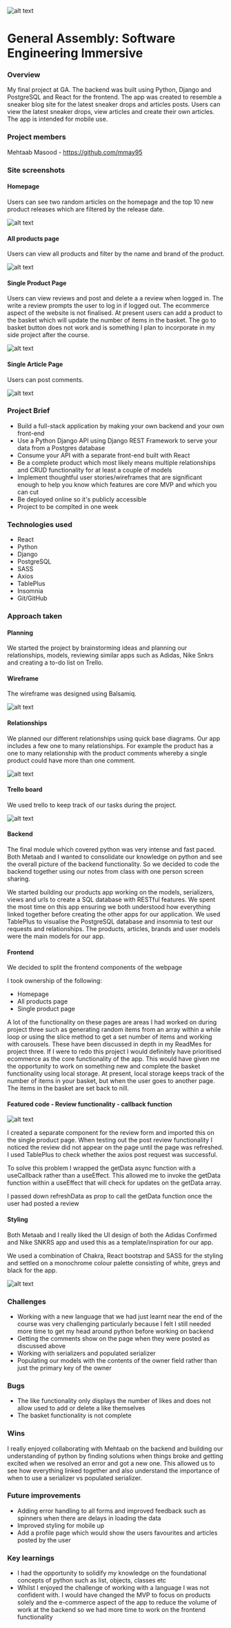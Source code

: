 
![alt text](https://i.imgur.com/lzVI3d8.png)

# General Assembly: Software Engineering Immersive

### Overview

My final project at GA. The backend was built using Python, Django and PostgreSQL and React for the frontend. The app was created to resemble a sneaker blog site for the latest sneaker drops and articles posts. Users can view the latest sneaker drops, view articles and create their own articles. The app is intended for mobile use. 

### Project members 

Mehtaab Masood - https://github.com/mmay95 

### Site screenshots 

#### Homepage

Users can see two random articles on the homepage and the top 10 new product releases which are filtered by the release date. 

 ![alt text](https://i.imgur.com/HCv9JlA.jpg)
 

#### All products page

Users can view all products and filter by the name and brand of the product.

 ![alt text](https://i.imgur.com/2ZFN0lS.jpg)
 

#### Single Product Page

Users can view reviews and post and delete a 
a review when logged in. The write a review prompts the user to log in if logged out. The ecommerce aspect of the website is not finalised. At present users can add a product 
to the basket which will update the number 
of items in the basket. The go to basket button does not work and is something I plan to incorporate in my side project after the course.

 ![alt text](https://i.imgur.com/Tryu0bj.jpg)


#### Single Article Page

Users can post comments.

![alt text](https://i.imgur.com/IWvWOz4.jpg)


### Project Brief

- Build a full-stack application by making your own backend and your own front-end
- Use a Python Django API using Django REST Framework to serve your data from a Postgres database
- Consume your API with a separate front-end built with React
- Be a complete product which most likely means multiple relationships and CRUD functionality for at least a couple of models
- Implement thoughtful user stories/wireframes that are significant enough to help you know which features are core MVP and which you can cut
- Be deployed online so it's publicly accessible
- Project to be complted in one week

### Technologies used

- React
- Python 
- Django
- PostgreSQL
- SASS
- Axios
- TablePlus
- Insomnia
- Git/GitHub


### Approach taken 

#### Planning

We started the project by brainstorming ideas and planning our relationships, models, reviewing similar apps such as Adidas, Nike Snkrs and creating a to-do list on Trello.

#### Wireframe

The wireframe was designed using Balsamiq.

![alt text](https://i.imgur.com/PuF8CYW.jpg)

#### Relationships

We planned our different relationships using quick base diagrams. Our app includes a few one to many relationships. For example the product has a one to many relationship with the product comments whereby a single product could have more than one comment.

![alt text](https://i.imgur.com/RyLdpKv.jpg)

#### Trello board 

We used trello to keep track of our tasks during the project.

![alt text](https://i.imgur.com/0D8aBv1.jpg)


#### Backend 

The final module which covered python was very intense and fast paced. Both Metaab and I wanted to consolidate our knowledge on python and see the overall picture of the backend functionality. So we decided to code the backend together using our notes from class with one person screen sharing. 

We started building our products app working on the models, serializers, views and urls to create a SQL database with RESTful features. We spent the most time on this app ensuring we both understood how everything linked together before creating the other apps for our application. We used TablePlus to visualise the PostgreSQL database and insomnia to test our requests and relationships. The products, articles, brands and user models were the main models for our app. 

#### Frontend 

We decided to split the frontend components of the webpage

I took ownership of the following:


- Homepage 
- All products page 
- Single product page

A lot of the functionality on these pages are areas I had worked on during project three such as generating random items from an array within a while loop or using the slice method to get a set number of items and working with carousels. These have been discussed in depth in my ReadMes for project three. If I were to redo this project I would definitely have prioritised ecommerce as the core functionality of the app. This would have given me the opportunity to work on something new and complete the basket functionality using local storage. At present, local storage keeps track of the number of items in your basket, but when the user goes to another page. The items in the basket are set back to nill.

#### Featured code - Review functionality - callback function

![alt text](https://i.imgur.com/MNuleAm.jpg)

I created a separate component for the review form and imported this on the single product page. When testing out the post review functionality I noticed the review did not appear on the page until the page was refreshed. I used TablePlus to check whether the axios post request was successful. 

To solve this problem I wrapped the getData async function with a useCallback rather than a useEffect. This allowed me to invoke the getData function within a useEffect that will check for 
updates on the getData array. 

I passed down refreshData as prop to call the getData function once the user had posted a review

#### Styling 

Both Metaab and I really liked the UI design of both the Adidas Confirmed and Nike SNKRS app and used this as a template/inspiration for our app.

We used a combination of Chakra, React bootstrap and SASS for the styling and settled on a monochrome colour palette consisting of white, greys and black for the app.


![alt text](https://i.imgur.com/BY6I54I.jpg)


### Challenges 

- Working with a new language that we had just learnt near the end of the course was very challenging particularly because I felt I still needed more time to get my head around python before working on backend
- Getting the comments show on the page when they were posted as discussed above
- Working with serializers and populated serializer
- Populating our models with the contents of the owner field rather than just the primary key of the owner 

### Bugs 

- The like functionality only displays the number of likes and does not allow used to add or delete a like themselves
- The basket functionality is not complete 
 
### Wins 

I really enjoyed collaborating with Mehtaab on the backend and building our understanding of python by finding solutions when things broke and getting excited when we resolved an error and got a new one. This allowed us to see how everything linked together and also understand the importance of when to use a serializer vs populated serializer.

### Future improvements 

- Adding error handling to all forms and improved feedback such as spinners when there are delays in loading the data
- Improved styling for mobile up 
- Add a profile page which would show the users favourites and articles posted by the user


### Key learnings 

- I had the opportunity to solidify my knowledge on the foundational concepts of python such as list, objects, classes etc
- Whilst I enjoyed the challenge of working with a language I was not confident with. I would have changed the MVP to focus on products solely and the e-commerce aspect of the app to reduce the volume of work at the backend so we had more time to work on the frontend functionality




